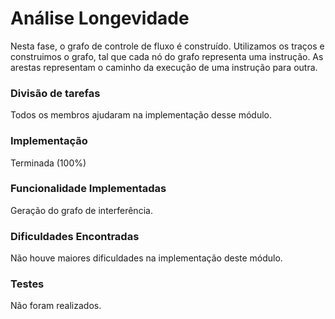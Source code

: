 # Análise Longevidade #

Nesta fase, o grafo de controle de fluxo é construído. Utilizamos os traços e construimos o grafo, tal que cada nó do grafo representa uma instrução. As arestas representam o caminho da execução de uma instrução para outra.

### Divisão de tarefas ###

Todos os membros ajudaram na implementação desse módulo.

### Implementação ###

Terminada (100%)

### Funcionalidade Implementadas ###

Geração do grafo de interferência.

### Dificuldades Encontradas ###

Não houve maiores dificuldades na implementação deste módulo.

### Testes ###

Não foram realizados.